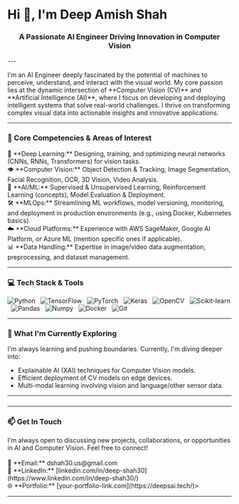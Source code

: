 # Hi 👋, I'm Deep Amish Shah
<h3 align="center">A Passionate AI Engineer Driving Innovation in Computer Vision</h3>
---

<p align="left">
  I'm an AI Engineer deeply fascinated by the potential of machines to perceive, understand, and interact with the visual world. My core passion lies at the dynamic intersection of **Computer Vision (CV)** and **Artificial Intelligence (AI)**, where I focus on developing and deploying intelligent systems that solve real-world challenges. I thrive on transforming complex visual data into actionable insights and innovative applications.
</p>

---

### 🚀 Core Competencies & Areas of Interest

<p align="left">
  <!-- Using emojis as visual cues -->
  🧠 **Deep Learning:** Designing, training, and optimizing neural networks (CNNs, RNNs, Transformers) for vision tasks. <br>
  👁️ **Computer Vision:** Object Detection & Tracking, Image Segmentation, Facial Recognition, OCR, 3D Vision, Video Analysis. <br>
  🤖 **AI/ML:** Supervised & Unsupervised Learning, Reinforcement Learning (concepts), Model Evaluation & Deployment. <br>
  🛠️ **MLOps:** Streamlining ML workflows, model versioning, monitoring, and deployment in production environments (e.g., using Docker, Kubernetes basics). <br>
  ☁️ **Cloud Platforms:** Experience with AWS SageMaker, Google AI Platform, or Azure ML (mention specific ones if applicable). <br>
  📊 **Data Handling:** Expertise in image/video data augmentation, preprocessing, and dataset management. <br>
</p>

---

### 💻 Tech Stack & Tools

<p align="left">
  <!-- Using Shields.io badges for a professional look -->
  <img src="https://img.shields.io/badge/Python-3776AB?style=for-the-badge&logo=python&logoColor=white" alt="Python"/>  
  <img src="https://img.shields.io/badge/TensorFlow-FF6F00?style=for-the-badge&logo=tensorflow&logoColor=white" alt="TensorFlow"/>  
  <img src="https://img.shields.io/badge/PyTorch-EE4C2C?style=for-the-badge&logo=pytorch&logoColor=white" alt="PyTorch"/>  
  <img src="https://img.shields.io/badge/Keras-D00000?style=for-the-badge&logo=keras&logoColor=white" alt="Keras"/>  
  <img src="https://img.shields.io/badge/OpenCV-5C3EE8?style=for-the-badge&logo=opencv&logoColor=white" alt="OpenCV"/>  
  <img src="https://img.shields.io/badge/Scikit_Learn-F7931E?style=for-the-badge&logo=scikit-learn&logoColor=white" alt="Scikit-learn"/>  
  <img src="https://img.shields.io/badge/Pandas-150458?style=for-the-badge&logo=pandas&logoColor=white" alt="Pandas"/>  
  <img src="https://img.shields.io/badge/Numpy-013243?style=for-the-badge&logo=numpy&logoColor=white" alt="Numpy"/>  
  <img src="https://img.shields.io/badge/Docker-2496ED?style=for-the-badge&logo=docker&logoColor=white" alt="Docker"/>  
  <img src="https://img.shields.io/badge/Git-F05032?style=for-the-badge&logo=git&logoColor=white" alt="Git"/>  
  <!-- Add Cloud specific badges if relevant: AWS, GCP, Azure -->
  <!-- <img src="https://img.shields.io/badge/Amazon_AWS-232F3E?style=for-the-badge&logo=amazon-aws&logoColor=white" alt="AWS"/>   -->
</p>

---

### 🌱 What I'm Currently Exploring

<p align="left">
  I'm always learning and pushing boundaries. Currently, I'm diving deeper into:
  <ul>
    <li>Explainable AI (XAI) techniques for Computer Vision models.</li>
    <li>Efficient deployment of CV models on edge devices.</li>
    <li>Multi-modal learning involving vision and language/other sensor data.</li>
    <!-- Add or modify based on your actual current interests -->
  </ul>
</p>

---

### <!-- Optional: GitHub Stats -->
<!-- 📊 GitHub Stats -->
<!-- Uncomment and replace 'd3010' with your actual GitHub username -->
<!--
<p align="center">
  <img height="180em" src="https://github-readme-stats.vercel.app/api?username=d3010&show_icons=true&theme=radical&include_all_commits=true&count_private=true"/>
  <img height="180em" src="https://github-readme-stats.vercel.app/api/top-langs/?username=d3010&layout=compact&langs_count=8&theme=radical"/>
</p>
-->

---

### 📫 Get In Touch

<p align="left">
  I'm always open to discussing new projects, collaborations, or opportunities in AI and Computer Vision. Feel free to connect!
  <br><br>
  📧 **Email:** dshah30.us@gmail.com <br>
  🔗 **LinkedIn:** [linkedin.com/in/deep-shah30](https://www.linkedin.com/in/deep-shah30/) <br>
  🌐 **Portfolio:** [your-portfolio-link.com](https://deepsai.tech/)>
</p>

---

